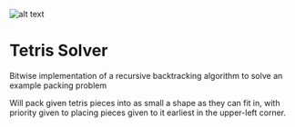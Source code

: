 ![alt text](https://doc-08-9g-docs.googleusercontent.com/docs/securesc/ha0ro937gcuc7l7deffksulhg5h7mbp1/9e3647bi8sef9ptuk6eqbruc1nc5ouj9/1504137600000/16647101623838050145/*/0B2e2R2TW3WMZUkZjRWRkbFRqS0E)
# Tetris Solver

Bitwise implementation of a recursive backtracking algorithm to solve an example packing problem

Will pack given tetris pieces into as small a shape as they can fit in, with priority given to placing pieces given to it earliest in the upper-left corner.

